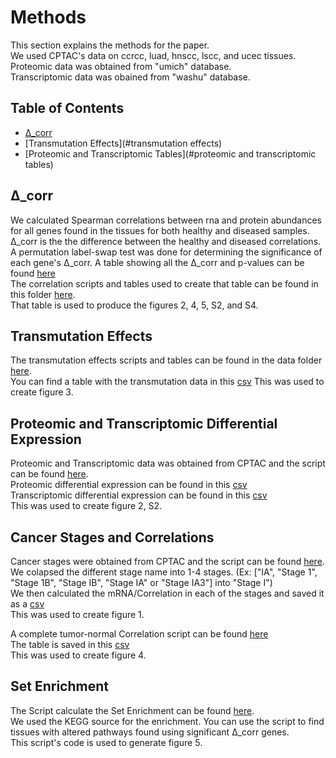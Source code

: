 # Methods

This section explains the methods for the paper. <br>
We used CPTAC's data on ccrcc, luad, hnscc, lscc, and ucec tissues.<br>
Proteomic data was obtained from "umich" database.<br>
Transcriptomic data was obained from "washu" database.<br>

## Table of Contents

- [Δ_corr](#Δ_corr)
- [Transmutation Effects](#transmutation effects)
- [Proteomic and Transcriptomic Tables](#proteomic and transcriptomic tables)


## Δ_corr


We calculated Spearman correlations between rna and protein abundances for all genes found in the tissues for both healthy and diseased samples. Δ_corr is the the difference between the healthy and diseased correlations. A permutation label-swap test was done for determining the significance of each gene's Δ_corr. A table showing all the Δ_corr and p-values can be found [here](./data/delta_correlation_df_with_significance.csv)<br>
The correlation scripts and tables used to create that table can be found in this folder [here](./data/Scripts_to_Make_Cancer_Delta_Corr_and_P_value_Dataframe). <br>
That table is used to produce the figures 2, 4, 5, S2, and S4. <br>

## Transmutation Effects

The transmutation effects scripts and tables can be found in the data folder [here](./data/Scripts_to_make_transmutation_effects_dataframes). <br>
You can find a table with the transmutation data in this [csv](./data/transmutation_df.csv)
This was used to create figure 3.<br>

## Proteomic and Transcriptomic Differential Expression

Proteomic and Transcriptomic data was obtained from CPTAC and the script can be found [here](./data/Make_Cancer_stages_correlations_df.ipynb).<br>
Proteomic differential expression can be found in this [csv](./data/Proteomics_differential_expression_df.csv)<br>
Transcriptomic differential expression can be found in this [csv](./data/Transcriptomics_differential_expression_df.csv)<br>
This was used to create figure 2, S2.<br>

## Cancer Stages and Correlations

Cancer stages were obtained from CPTAC and the script can be found [here](./data/Scripts_to_make_transmutation_effects_dataframes). <br>
We colapsed the different stage name into 1-4 stages. (Ex: ["IA", "Stage 1", "Stage 1B", "Stage IB", "Stage IA" or "Stage IA3"] into "Stage I")<br>
We then calculated the mRNA/Correlation in each of the stages and saved it as a [csv](./data/Cancer_stages_correlations.csv)<br>
This was used to create figure 1.<br>

A complete tumor-normal Correlation script can be found [here](./data/Make_Tumor-Normal_Correlation_Dataframe.ipynb)<br>
The table is saved in this [csv](./data/tumor_normal_correlation_df.csv)<br>
This was used to create figure 4.

## Set Enrichment

The Script calculate the Set Enrichment can be found [here](./data/Scripts_to_make_transmutation_effects_dataframes). <br>
We used the KEGG source for the enrichment. You can use the script to find tissues with altered pathways found using significant Δ_corr genes.<br>
This script's code is used to generate figure 5.